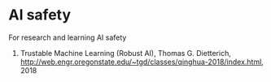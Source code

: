 # AI safety
For research and learning AI safety

1. Trustable Machine Learning (Robust AI), Thomas G. Dietterich, http://web.engr.oregonstate.edu/~tgd/classes/qinghua-2018/index.html, 2018
